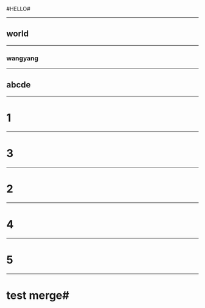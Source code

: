 #HELLO#

----------
## world ##

--------
### wangyang ###

-----------
## abcde ##


----------
# 1 #


---------
# 3 #



----------
# 2 #



----------
# 4 #

----------
# 5 #

----------
# test merge#


